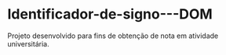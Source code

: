 # Identificador-de-signo---DOM
Projeto desenvolvido para fins de obtenção de nota em atividade universitária.
